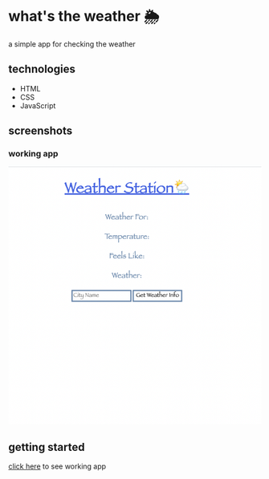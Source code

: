 # what's the weather 🌦

a simple app for checking the weather

## technologies 
- HTML
- CSS
- JavaScript

## screenshots
### working app

![screenshot](imgs/workingapp.png)

## getting started
[click here](#) to see working app

